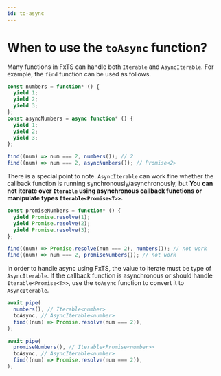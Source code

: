 ```yaml
---
id: to-async
---
```


# When to use the `toAsync` function?

Many functions in FxTS can handle both `Iterable` and `AsyncIterable`. For example, the `find` function can be used as follows.

```typescript
const numbers = function* () {
  yield 1;
  yield 2;
  yield 3;
};
const asyncNumbers = async function* () {
  yield 1;
  yield 2;
  yield 3;
};

find((num) => num === 2, numbers()); // 2
find((num) => num === 2, asyncNumbers()); // Promise<2>
```

There is a special point to note. `AsyncIterable` can work fine whether the callback function is running synchronously/asynchronously,
but **You can not iterate over `Iterable` using asynchronous callback functions or manipulate types `Iterable<Promise<T>>`.**

```typescript
const promiseNumbers = function* () {
  yield Promise.resolve(1);
  yield Promise.resolve(2);
  yield Promise.resolve(3);
};

find((num) => Promise.resolve(num === 2), numbers()); // not work
find((num) => num === 2, promiseNumbers()); // not work
```

In order to handle async using FxTS, the value to iterate must be type of `AsyncIterable`.
If the callback function is asynchronous or should handle `Iterable<Promise<T>>`, use the `toAsync` function to convert it to `AsyncIterable`.

```typescript
await pipe(
  numbers(), // Iterable<number>
  toAsync, // AsyncIterable<number>
  find((num) => Promise.resolve(num === 2)),
);

await pipe(
  promiseNumbers(), // Iterable<Promise<number>>
  toAsync, // AsyncIterable<number>
  find((num) => Promise.resolve(num === 2)),
);
```
